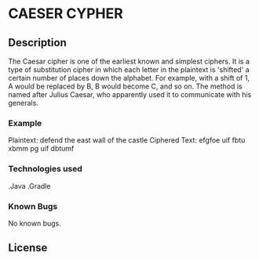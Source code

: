 # CAESER CYPHER
## Description

The Caesar cipher is one of the earliest known and simplest ciphers. It is a type of substitution cipher in which each letter in the plaintext is 'shifted' a certain number of places down the alphabet. For example, with a shift of 1, A would be replaced by B, B would become C, and so on. The method is named after Julius Caesar, who apparently used it to communicate with his generals. 
### Example
Plaintext:  defend the east wall of the castle
Ciphered Text: efgfoe uif fbtu xbmm pg uif dbtumf

### Technologies used
.Java
.Gradle

### Known Bugs
No known bugs.

## License
